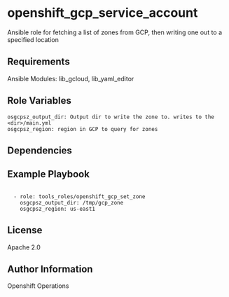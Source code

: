 openshift_gcp_service_account
=========

Ansible role for fetching a list of zones from GCP, then writing one out to a specified location

Requirements
------------

Ansible Modules: lib_gcloud, lib_yaml_editor


Role Variables
--------------

    osgcpsz_output_dir: Output dir to write the zone to. writes to the <dir>/main.yml
    osgcpsz_region: region in GCP to query for zones


Dependencies
------------


Example Playbook
----------------

```

  - role: tools_roles/openshift_gcp_set_zone
    osgcpsz_output_dir: /tmp/gcp_zone
    osgcpsz_region: us-east1

```

License
-------

Apache 2.0

Author Information
------------------

Openshift Operations
